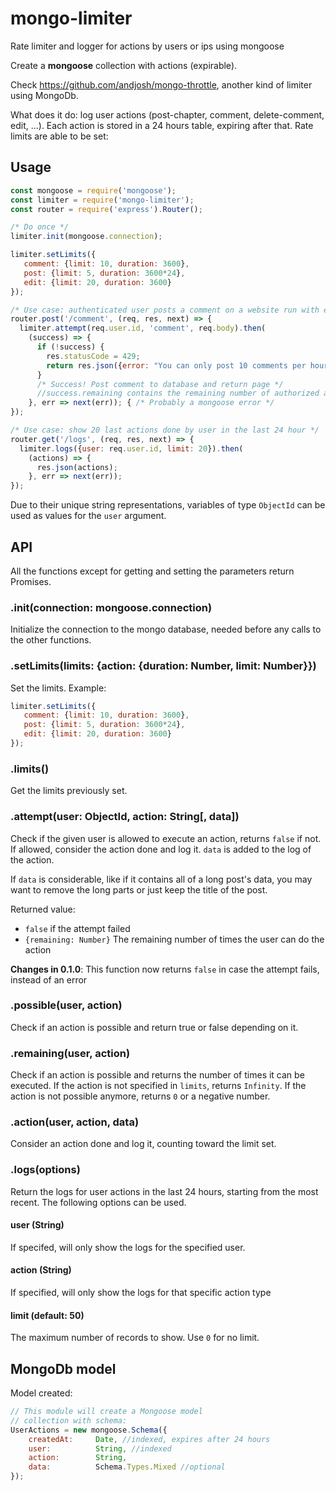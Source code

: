 # mongo-limiter
Rate limiter and logger for actions by users or ips using mongoose

Create a **mongoose** collection with actions (expirable).

Check https://github.com/andjosh/mongo-throttle, another kind of limiter using MongoDb.

What does it do: log user actions (post-chapter, comment, delete-comment, edit, ...). Each action is stored in a 24 hours table, expiring after that. Rate limits are able to be set:

## Usage

```js
const mongoose = require('mongoose');
const limiter = require('mongo-limiter');
const router = require('express').Router();

/* Do once */
limiter.init(mongoose.connection);

limiter.setLimits({
   comment: {limit: 10, duration: 3600},
   post: {limit: 5, duration: 3600*24},
   edit: {limit: 20, duration: 3600}
});

/* Use case: authenticated user posts a comment on a website run with express / passport / mongoose.*/
router.post('/comment', (req, res, next) => {
  limiter.attempt(req.user.id, 'comment', req.body).then(
    (success) => {
      if (!success) {
        res.statusCode = 429;
        return res.json({error: "You can only post 10 comments per hour"});
      }
      /* Success! Post comment to database and return page */
      //success.remaining contains the remaining number of authorized actions
    }, err => next(err)); { /* Probably a mongoose error */
});

/* Use case: show 20 last actions done by user in the last 24 hour */
router.get('/logs', (req, res, next) => {
  limiter.logs({user: req.user.id, limit: 20}).then(
    (actions) => {
      res.json(actions);
    }, err => next(err));
});
```

Due to their unique string representations, variables of type `ObjectId` can be used as values for the `user` argument.

## API

All the functions except for getting and setting the parameters return Promises.

### .init(connection: mongoose.connection)

Initialize the connection to the mongo database, needed before any calls to the other functions.

### .setLimits(limits: {action: {duration: Number, limit: Number}})

Set the limits. Example:

```js
limiter.setLimits({
   comment: {limit: 10, duration: 3600},
   post: {limit: 5, duration: 3600*24},
   edit: {limit: 20, duration: 3600}
});
```

### .limits()

Get the limits previously set.

### .attempt(user: ObjectId, action: String[, data])

Check if the given user is allowed to execute an action, returns `false` if not. If allowed, consider the action done and log it. `data` is added to the log of the action.

If `data` is considerable, like if it contains all of a long post's data, you may want to remove the long parts or just keep the title of the post.

Returned value: 

- `false` if the attempt failed
- `{remaining: Number}` The remaining number of times the user can do the action

**Changes in 0.1.0**: This function now returns `false` in case the attempt fails, instead of an error

### .possible(user, action)

Check if an action is possible and return true or false depending on it.

### .remaining(user, action)

Check if an action is possible and returns the number of times it can be executed. If the action is not specified in `limits`, returns `Infinity`. If the action is not possible anymore, returns `0` or a negative number.

### .action(user, action, data)

Consider an action done and log it, counting toward the limit set.

### .logs(options)

Return the logs for user actions in the last 24 hours, starting from the most recent. The following options can be used.

#### user (String)

If specifed, will only show the logs for the specified user. 

#### action (String)

If specified, will only show the logs for that specific action type

#### limit (default: 50)

The maximum number of records to show. Use `0` for no limit.

## MongoDb model

Model created:

``` js
// This module will create a Mongoose model 
// collection with schema:
UserActions = new mongoose.Schema({
    createdAt:     Date, //indexed, expires after 24 hours
    user:          String, //indexed
    action:        String,
    data:          Schema.Types.Mixed //optional
});
```